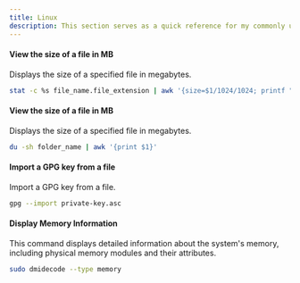```yaml
---
title: Linux
description: This section serves as a quick reference for my commonly used Docker commands.
---
```


#### View the size of a file in MB

Displays the size of a specified file in megabytes.

```bash
stat -c %s file_name.file_extension | awk '{size=$1/1024/1024; printf "%.2f MB\n", size}'
```

#### View the size of a file in MB

Displays the size of a specified file in megabytes.

```bash
du -sh folder_name | awk '{print $1}'
```

#### Import a GPG key from a file

Import a GPG key from a file.

```bash
gpg --import private-key.asc
```

#### Display Memory Information

This command displays detailed information about the system's memory, including physical memory modules and their attributes.

```bash
sudo dmidecode --type memory
```
